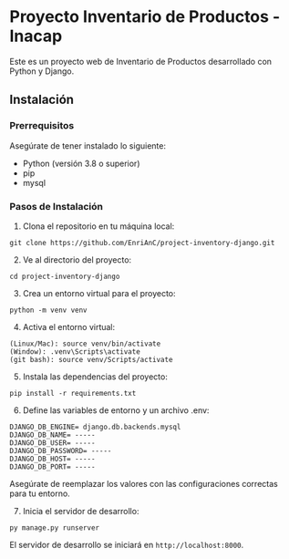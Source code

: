 # Proyecto Inventario de Productos - Inacap

Este es un proyecto web de Inventario de Productos desarrollado con Python y Django.

## Instalación

### Prerrequisitos

Asegúrate de tener instalado lo siguiente:

- Python (versión 3.8 o superior)
- pip
- mysql

### Pasos de Instalación

1. Clona el repositorio en tu máquina local:

```
git clone https://github.com/EnriAnC/project-inventory-django.git
```

2. Ve al directorio del proyecto:

```
cd project-inventory-django
```

3. Crea un entorno virtual para el proyecto:

```
python -m venv venv
```

4. Activa el entorno virtual:

```
(Linux/Mac): source venv/bin/activate
(Window): .venv\Scripts\activate
(git bash): source venv/Scripts/activate
```

5. Instala las dependencias del proyecto:

```
pip install -r requirements.txt
```

6. Define las variables de entorno y un archivo .env:

```
DJANGO_DB_ENGINE= django.db.backends.mysql
DJANGO_DB_NAME= -----
DJANGO_DB_USER= -----
DJANGO_DB_PASSWORD= -----
DJANGO_DB_HOST= -----
DJANGO_DB_PORT= -----
```

Asegúrate de reemplazar los valores con las configuraciones correctas para tu entorno.

7. Inicia el servidor de desarrollo:

```
py manage.py runserver
```

El servidor de desarrollo se iniciará en `http://localhost:8000`.
